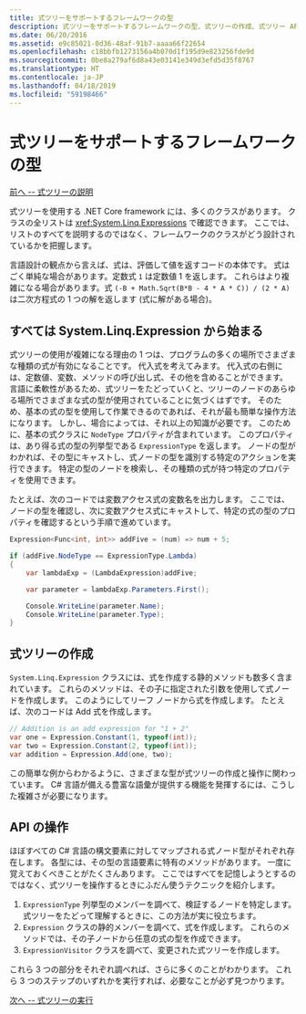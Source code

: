```yaml
---
title: 式ツリーをサポートするフレームワークの型
description: 式ツリーをサポートするフレームワークの型、式ツリーの作成、式ツリー API の操作テクニックについて説明します。
ms.date: 06/20/2016
ms.assetid: e9c85021-0d36-48af-91b7-aaaa66f22654
ms.openlocfilehash: c18bbfb1273156a4b070d1f195d9e823256fde9d
ms.sourcegitcommit: 0be8a279af6d8a43e03141e349d3efd5d35f8767
ms.translationtype: HT
ms.contentlocale: ja-JP
ms.lasthandoff: 04/18/2019
ms.locfileid: "59198466"
---
```

# <a name="framework-types-supporting-expression-trees"></a>式ツリーをサポートするフレームワークの型

[前へ -- 式ツリーの説明](expression-trees-explained.md)

式ツリーを使用する .NET Core framework には、多くのクラスがあります。
クラスの全リストは <xref:System.Linq.Expressions> で確認できます。
ここでは、リストのすべてを説明するのではなく、フレームワークのクラスがどう設計されているかを把握します。

言語設計の観点から言えば、式は、評価して値を返すコードの本体です。 式はごく単純な場合があります。定数式 `1` は定数値 1 を返します。 これらはより複雑になる場合があります。式 `(-B + Math.Sqrt(B*B - 4 * A * C)) / (2 * A)` は二次方程式の 1 つの解を返します (式に解がある場合)。  

## <a name="it-all-starts-with-systemlinqexpression"></a>すべては System.Linq.Expression から始まる

式ツリーの使用が複雑になる理由の 1 つは、プログラムの多くの場所でさまざまな種類の式が有効になることです。 代入式を考えてみます。 代入式の右側には、定数値、変数、メソッドの呼び出し式、その他を含めることができます。 言語に柔軟性があるため、式ツリーをたどっていくと、ツリーのノードのあらゆる場所でさまざまな式の型が使用されていることに気づくはずです。 そのため、基本の式の型を使用して作業できるのであれば、それが最も簡単な操作方法になります。 しかし、場合によっては、それ以上の知識が必要です。
このために、基本の式クラスに `NodeType` プロパティが含まれています。
このプロパティは、あり得る式の型の列挙型である `ExpressionType` を返します。
ノードの型がわかれば、その型にキャストし、式ノードの型を識別する特定のアクションを実行できます。 特定の型のノードを検索し、その種類の式が持つ特定のプロパティを使用できます。

たとえば、次のコードでは変数アクセス式の変数名を出力します。 ここでは、ノードの型を確認し、次に変数アクセス式にキャストして、特定の式の型のプロパティを確認するという手順で進めています。

```csharp
Expression<Func<int, int>> addFive = (num) => num + 5;

if (addFive.NodeType == ExpressionType.Lambda)
{
    var lambdaExp = (LambdaExpression)addFive;

    var parameter = lambdaExp.Parameters.First();

    Console.WriteLine(parameter.Name);
    Console.WriteLine(parameter.Type);
}
```

## <a name="creating-expression-trees"></a>式ツリーの作成

`System.Linq.Expression` クラスには、式を作成する静的メソッドも数多く含まれています。 これらのメソッドは、その子に指定された引数を使用して式ノードを作成します。 このようにしてリーフ ノードから式を作成します。 たとえば、次のコードは Add 式を作成します。

```csharp
// Addition is an add expression for "1 + 2"
var one = Expression.Constant(1, typeof(int));
var two = Expression.Constant(2, typeof(int));
var addition = Expression.Add(one, two);
```

この簡単な例からわかるように、さまざまな型が式ツリーの作成と操作に関わっています。 C# 言語が備える豊富な語彙が提供する機能を発揮するには、こうした複雑さが必要になります。

## <a name="navigating-the-apis"></a>API の操作
ほぼすべての C# 言語の構文要素に対してマップされる式ノード型がそれぞれ存在します。 各型には、その型の言語要素に特有のメソッドがあります。 一度に覚えておくべきことがたくさんあります。 ここではすべてを記憶しようとするのではなく、式ツリーを操作するときにふだん使うテクニックを紹介します。
1. `ExpressionType` 列挙型のメンバーを調べて、検証するノードを特定します。 式ツリーをたどって理解するときに、この方法が実に役立ちます。
2. `Expression` クラスの静的メンバーを調べて、式を作成します。 これらのメソッドでは、その子ノードから任意の式の型を作成できます。
3. `ExpressionVisitor` クラスを調べて、変更された式ツリーを作成します。

これら 3 つの部分をそれぞれ調べれば、さらに多くのことがわかります。 これら 3 つのステップのいずれかを実行すれば、必要なことが必ず見つかります。
 
 [次へ -- 式ツリーの実行](expression-trees-execution.md)
